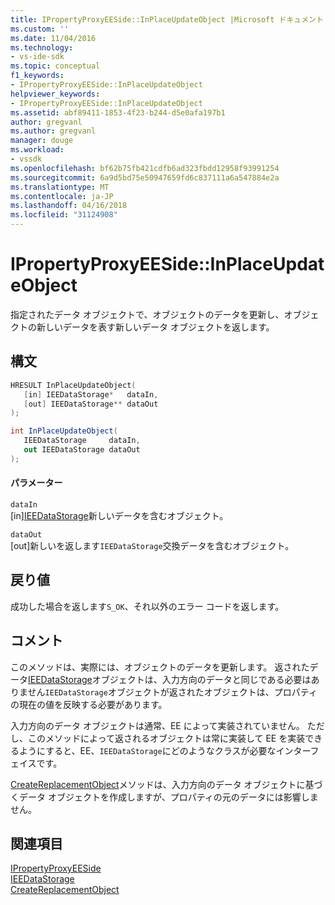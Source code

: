 ```yaml
---
title: IPropertyProxyEESide::InPlaceUpdateObject |Microsoft ドキュメント
ms.custom: ''
ms.date: 11/04/2016
ms.technology:
- vs-ide-sdk
ms.topic: conceptual
f1_keywords:
- IPropertyProxyEESide::InPlaceUpdateObject
helpviewer_keywords:
- IPropertyProxyEESide::InPlaceUpdateObject
ms.assetid: abf89411-1853-4f23-b244-d5e0afa197b1
author: gregvanl
ms.author: gregvanl
manager: douge
ms.workload:
- vssdk
ms.openlocfilehash: bf62b75fb421cdfb6ad323fbdd12958f93991254
ms.sourcegitcommit: 6a9d5bd75e50947659fd6c837111a6a547884e2a
ms.translationtype: MT
ms.contentlocale: ja-JP
ms.lasthandoff: 04/16/2018
ms.locfileid: "31124908"
---
```

# <a name="ipropertyproxyeesideinplaceupdateobject"></a>IPropertyProxyEESide::InPlaceUpdateObject
指定されたデータ オブジェクトで、オブジェクトのデータを更新し、オブジェクトの新しいデータを表す新しいデータ オブジェクトを返します。  
  
## <a name="syntax"></a>構文  
  
```cpp  
HRESULT InPlaceUpdateObject(  
   [in] IEEDataStorage*   dataIn,  
   [out] IEEDataStorage** dataOut  
);  
```  
  
```csharp  
int InPlaceUpdateObject(  
   IEEDataStorage     dataIn,  
   out IEEDataStorage dataOut  
);  
```  
  
#### <a name="parameters"></a>パラメーター  
 `dataIn`  
 [in][IEEDataStorage](../../../extensibility/debugger/reference/ieedatastorage.md)新しいデータを含むオブジェクト。  
  
 `dataOut`  
 [out]新しいを返します`IEEDataStorage`交換データを含むオブジェクト。  
  
## <a name="return-value"></a>戻り値  
 成功した場合を返します`S_OK`、それ以外のエラー コードを返します。  
  
## <a name="remarks"></a>コメント  
 このメソッドは、実際には、オブジェクトのデータを更新します。 返されたデータ[IEEDataStorage](../../../extensibility/debugger/reference/ieedatastorage.md)オブジェクトは、入力方向のデータと同じである必要はありません`IEEDataStorage`オブジェクトが返されたオブジェクトは、プロパティの現在の値を反映する必要があります。  
  
 入力方向のデータ オブジェクトは通常、EE によって実装されていません。 ただし、このメソッドによって返されるオブジェクトは常に実装して EE を実装できるようにすると、EE、`IEEDataStorage`にどのようなクラスが必要なインターフェイスです。  
  
 [CreateReplacementObject](../../../extensibility/debugger/reference/ipropertyproxyeeside-createreplacementobject.md)メソッドは、入力方向のデータ オブジェクトに基づくデータ オブジェクトを作成しますが、プロパティの元のデータには影響しません。  
  
## <a name="see-also"></a>関連項目  
 [IPropertyProxyEESide](../../../extensibility/debugger/reference/ipropertyproxyeeside.md)   
 [IEEDataStorage](../../../extensibility/debugger/reference/ieedatastorage.md)   
 [CreateReplacementObject](../../../extensibility/debugger/reference/ipropertyproxyeeside-createreplacementobject.md)